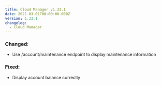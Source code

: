 ```yaml
---
title: Cloud Manager v1.33.1
date: 2021-03-01T00:00:00.000Z
version: 1.33.1
changelog:
  - Cloud Manager
---
```


### Changed:

- Use /account/maintenance endpoint to display maintenance information

### Fixed:

- Display account balance correctly
